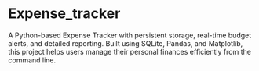 # Expense_tracker
A Python-based Expense Tracker with persistent storage, real-time budget alerts, and detailed reporting. Built using SQLite, Pandas, and Matplotlib, this project helps users manage their personal finances efficiently from the command line.
